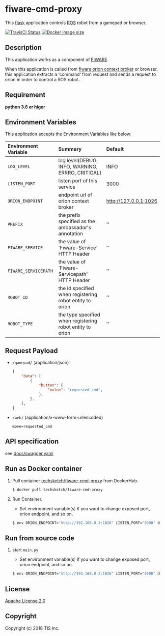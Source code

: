 # fiware-cmd-proxy
This [flask](http://flask.pocoo.org/) application controls [ROS](http://flask.pocoo.org/) robot from a gamepad or browser.

[![TravisCI Status](https://travis-ci.org/RoboticBase/fiware-cmd-proxy.svg?branch=master)](https://travis-ci.org/RoboticBase/fiware-cmd-proxy)
[![Docker image size](https://img.shields.io/microbadger/image-size/roboticbase/fiware-ambassador-auth.svg)](https://hub.docker.com/r/roboticbase/fiware-cmd-proxy/)

## Description
This application works as a component of [FIWARE](https://www.fiware.org/).

When this application is called from [fiware orion context broker](https://catalogue-server.fiware.org/enablers/publishsubscribe-context-broker-orion-context-broker) or browser, this application extracts a 'command' from request and sends a request to orion in order to control a ROS robot.

## Requirement

**python 3.6 or higer**

## Environment Variables
This application accepts the Environment Variables like below:

|Environment Variable|Summary|Default|
|:--|:--|:--|
|`LOG_LEVEL`|log level(DEBUG, INFO, WARNING, ERRRO, CRITICAL)|INFO|
|`LISTEN_PORT`|listen port of this service|3000|
|`ORION_ENDPOINT`|endpoint url of orion context broker|http://127.0.0.1:1026|
|`PREFIX`|the prefix specified as the ambassador's annotation|''|
|`FIWARE_SERVICE`|the value of 'Fiware-Service' HTTP Header|''|
|`FIWARE_SERVICEPATH`|the value of 'Fiware-Servicepath' HTTP Header|''|
|`ROBOT_ID`|the id specified when registering robot entity to orion|''|
|`ROBOT_TYPE`|the type specified when registering robot entity to orion|''|

## Request Payload

* `/gamepad/` (application/json)

    ```json
    {
        "data": [
            {
                "button": {
                    "value": "requested_cmd",
                },
            },
        ],
    }
    ```
* `/web/` (application/x-www-form-urlencoded)

    ```text
    move=requested_cmd
    ```

## API specification

see [docs/swagger.yaml](/docs/swagger.yaml)

## Run as Docker container

1. Pull container [techsketch/fiware-cmd-proxy](https://hub.docker.com/r/techsketch/fiware-cmd-proxy/) from DockerHub.

    ```bash
    $ docker pull techsketch/fiware-cmd-proxy
    ```
1. Run Container.
    * Set environment variable(s) if you want to change exposed port, orion endpoint, and so on.

    ```bash
    $ env ORION_ENDPOINT="http://192.168.0.3:1026" LISTEN_PORT="3000" docker run -d -p 3000:3000 techsketch/fiware-cmd-proxy
    ```

## Run from source code

1. start `main.py`
    * Set environment variable(s) if you want to change exposed port, orion endpoint, and so on.

    ```bash
    $ env ORION_ENDPOINT="http://192.168.0.3:1026" LISTEN_PORT="3000" docker run -d -p 3000:3000 python app/main.py
    ```

## License

[Apache License 2.0](/LICENSE)

## Copyright
Copyright (c) 2018 TIS Inc.
